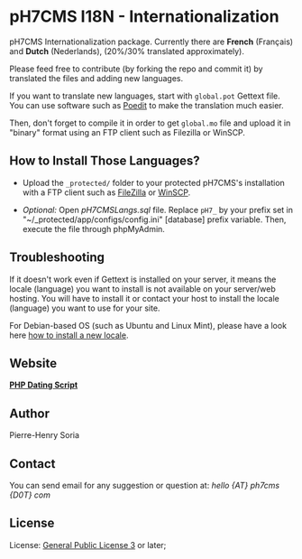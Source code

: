 # pH7CMS I18N - Internationalization

pH7CMS Internationalization package. Currently there are **French** (Français) and **Dutch** (Nederlands), (20%/30% translated approximately).

Please feed free to contribute (by forking the repo and commit it) by translated the files and adding new languages.


If you want to translate new languages, start with `global.pot` Gettext file. You can use software such as [Poedit](http://poedit.net/) to make the translation much easier.

Then, don't forget to compile it in order to get `global.mo` file and upload it in "binary" format using an FTP client such as Filezilla or WinSCP.


## How to Install Those Languages?

- Upload the `_protected/` folder to your protected pH7CMS's installation with a FTP client such as [FileZilla](https://filezilla-project.org/download.php?type=client) or [WinSCP](https://winscp.net/eng/download.php).

- *Optional:* Open *pH7CMSLangs.sql* file. Replace `pH7_` by your prefix set in "~/_protected/app/configs/config.ini" [database] prefix variable. Then, execute the file through phpMyAdmin.


## Troubleshooting

If it doesn't work even if Gettext is installed on your server, it means the locale (language) you want to install is not available on your server/web hosting. You will have to install it or contact your host to install the locale (language) you want to use for your site.

For Debian-based OS (such as Ubuntu and Linux Mint), please have a look here [how to install a new locale](https://github.com/pH7Software/pH7CMS-Test-Gettext-Lang#how-to-install-the-missing-locale-language-on-my-server).


## Website

**[PHP Dating Script](http://ph7cms.com)**


## Author

Pierre-Henry Soria


## Contact

You can send email for any suggestion or question at: *hello {AT} ph7cms {D0T} com*


## License

License: [General Public License 3](http://www.gnu.org/licenses/gpl.html) or later;
